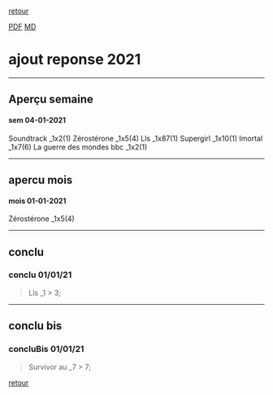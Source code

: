 [retour](./../index.html)
<!-- -->
[PDF](./apercu21.pdf) [MD](./apercu21.md) 


# ajout reponse 2021

---

## Aperçu semaine
#### sem 04-01-2021 
Soundtrack _1x2(1) Zérostérone _1x5(4) Lls _1x87(1) Supergirl _1x10(1) Imortal _1x7(6) La guerre des mondes bbc _1x2(1) 





---

## apercu mois
#### mois 01-01-2021 
Zérostérone _1x5(4)










---

## conclu
### conclu 01/01/21 
> Lls _1 > 3;









---

## conclu bis

### concluBis 01/01/21 
> Survivor au _7 > 7; 







[retour](./../index.html)